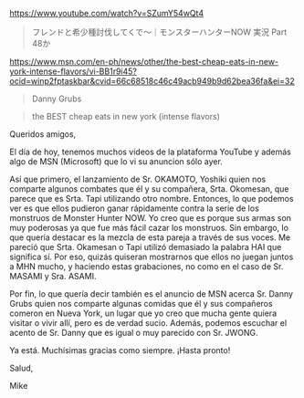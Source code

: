 https://www.youtube.com/watch?v=SZumY54wQt4

> フレンドと希少種討伐してくで〜｜モンスターハンターNOW 実況 Part 48か

https://www.msn.com/en-ph/news/other/the-best-cheap-eats-in-new-york-intense-flavors/vi-BB1r9i45?ocid=winp2fptaskbar&cvid=66c68518c46c49acb949b9d62bea36fa&ei=32

> Danny Grubs

> the BEST cheap eats in new york (intense flavors)

Queridos amigos,

El día de hoy, tenemos muchos videos de la plataforma YouTube y además algo de MSN (Microsoft) que lo vi su anuncion sólo ayer.

Así que primero, el lanzamiento de Sr. OKAMOTO, Yoshiki quien nos comparte algunos combates que él y su compañera, Srta. Okomesan, que parece que es Srta. Tapi utilizando otro nombre. Entonces, lo que podemos ver es que ellos pudieron ganar rápidamente contra la serie de los monstruos de Monster Hunter NOW. Yo creo que es porque sus armas son muy poderosas ya que fue más fácil cazar los monstruos. Sin embargo, lo que quería destacar es la mezcla de esta pareja a través de sus voces. Me pareció que Srta. Okamesan o Tapi utilizó demasiado la palabra HAI que significa sí. Por eso, quizás quiseran mostrarnos que ellos no juegan juntos a MHN mucho, y haciendo estas grabaciones, no como en el caso de Sr. MASAMI y Sra. ASAMI.

Por fin, lo que quería decir también es el anuncio de MSN acerca Sr. Danny Grubs quien nos comparte algunas comidas que él y sus compañeros comeron en Nueva York, un lugar que yo creo que mucha gente quiera visitar o vivir allí, pero es de verdad sucio. Además, podemos escuchar el acento de Sr. Danny que es igual o muy parecido con Sr. JWONG. 

Ya está. Muchísimas gracias como siempre. ¡Hasta pronto!

Salud,

Mike
